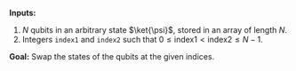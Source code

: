 **Inputs:**

1. $N$ qubits in an arbitrary state $\ket{\psi}$, stored in an array of length $N$.
2. Integers `index1` and `index2` such that $0 \le \text{index1} < \text{index2} \le N - 1$.

**Goal:** Swap the states of the qubits at the given indices.
